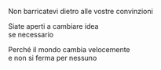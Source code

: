 <div>

Non barricatevi dietro alle vostre convinzioni

</div>


<div class="fragment">

Siate aperti a cambiare idea<br>
se necessario

</div>

<div class="fragment">

Perché il mondo cambia velocemente<br>
e non si ferma per nessuno

</div>


<aside class="notes">
</aside>
 